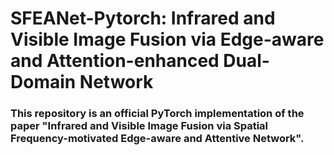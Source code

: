 # SFEANet-Pytorch: Infrared and Visible Image Fusion via Edge-aware and Attention-enhanced Dual-Domain Network



### This repository is an official PyTorch implementation of the paper "Infrared and Visible Image Fusion via Spatial Frequency-motivated Edge-aware and Attentive Network".
